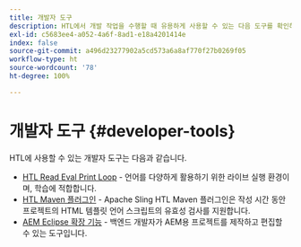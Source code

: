 ```yaml
---
title: 개발자 도구
description: HTL에서 개발 작업을 수행할 때 유용하게 사용할 수 있는 다음 도구를 확인하십시오.
exl-id: c5683ee4-a052-4a6f-8ad1-e18a4201414e
index: false
source-git-commit: a496d23277902a5cd573a6a8af770f27b0269f05
workflow-type: ht
source-wordcount: '78'
ht-degree: 100%

---
```



# 개발자 도구 {#developer-tools}

HTL에 사용할 수 있는 개발자 도구는 다음과 같습니다.

* [HTL Read Eval Print Loop](https://github.com/adobe/aem-htl-repl) - 언어를 다양하게 활용하기 위한 라이브 실행 환경이며, 학습에 적합합니다.
* [HTL Maven 플러그인](https://sling.apache.org/components/htl-maven-plugin/) - Apache Sling HTL Maven 플러그인은 작성 시간 동안 프로젝트의 HTML 템플릿 언어 스크립트의 유효성 검사를 지원합니다.
* [AEM Eclipse 확장 기능](https://experienceleague.adobe.com/ko/docs/experience-manager-cloud-service/content/implementing/developer-tools/eclipse) - 백엔드 개발자가 AEM용 프로젝트를 제작하고 편집할 수 있는 도구입니다.
